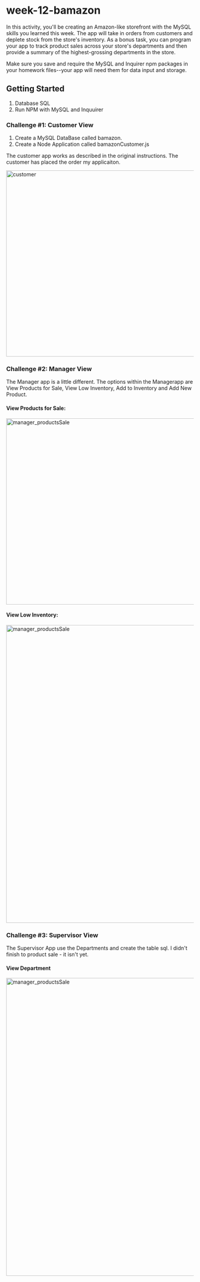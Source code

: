 # week-12-bamazon

In this activity, you'll be creating an Amazon-like storefront with the MySQL skills you learned this week. The app will take in orders from customers and deplete stock from the store's inventory. As a bonus task, you can program your app to track product sales across your store's departments and then provide a summary of the highest-grossing departments in the store.

Make sure you save and require the MySQL and Inquirer npm packages in your homework files--your app will need them for data input and storage.

## Getting Started

1. Database SQL
2. Run NPM with MySQL and Inquuirer

### Challenge #1: Customer View

1. Create a MySQL DataBase called bamazon.
2. Create a Node Application called bamazonCustomer.js

The customer app works as described in the original instructions. The customer has placed the order my applicaiton.

<img width="800" height="500" alt="customer" src="https://kbowen200247.github.io/week-12-bamazon/images/customer.png">

### Challenge #2: Manager View

The Manager app is a little different. The options within the Managerapp are View Products for Sale, View Low Inventory, Add to Inventory and Add New Product.

#### View Products for Sale:
<img width="800" height="500" alt="manager_productsSale" src="https://kbowen200247.github.io/week-12-bamazon/images/manager_productsSale.png">

#### View Low Inventory:
<img width="800" alt="manager_productsSale" src="https://kbowen200247.github.io/week-12-bamazon/images/manager_lowinventory.png">

### Challenge #3: Supervisor View

The Supervisor App use the Departments and create the table sql. I didn't finish to product sale - it isn't yet.
#### View Department
<img width="800" alt="manager_productsSale" src="https://kbowen200247.github.io/week-12-bamazon/images/department.png">
